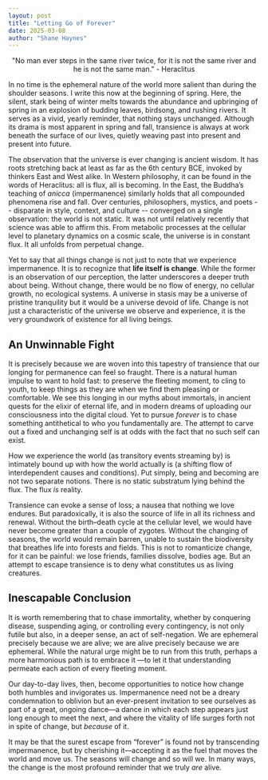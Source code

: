 ```yaml
---
layout: post
title: "Letting Go of Forever"
date: 2025-03-08
author: "Shane Haynes"
---
```


<center> "No man ever steps in the same river twice, for it is not the same river and he is not the same man." - Heraclitus </center>

In no time is the ephemeral nature of the world more salient than during the shoulder seasons. I write this now at the beginning of spring. Here, the silent, stark being of winter melts towards the abundance and upbringing of spring in an explosion of budding leaves, birdsong, and rushing rivers. It serves as a vivid, yearly reminder, that nothing stays unchanged. Although its drama is most apparent in spring and fall, transience is always at work beneath the surface of our lives, quietly weaving past into present and present into future.

The observation that the universe is ever changing is ancient wisdom. It has roots stretching back at least as far as the 6th century BCE, invoked by thinkers East and West alike. In Western philosophy, it can be found in the words of Heraclitus: all is flux, all is becoming. In the East, the Buddha’s teaching of _anicca_ (impermanence) similarly holds that all compounded phenomena rise and fall. Over centuries, philosophers, mystics, and poets -- disparate in style, context, and culture -- converged on a single observation: the world is not static. It was not until relatively recently that science was able to affirm this. From metabolic processes at the cellular level to planetary dynamics on a cosmic scale, the universe is in constant flux. It all unfolds from perpetual change.

Yet to say that all things change is not just to note that we experience impermanence. It is to recognize that **life itself is change**. While the former is an observation of our perception, the latter underscores a deeper truth about being. Without change, there would be no flow of energy, no cellular growth, no ecological systems. A universe in stasis may be a universe of pristine tranquility but it would be a universe devoid of life. Change is not just a characteristic of the universe we observe and experience, it is the very groundwork of existence for all living beings. 

## An Unwinnable Fight 

It is precisely because we are woven into this tapestry of transience that our longing for permanence can feel so fraught. There is a natural human impulse to want to hold fast: to preserve the fleeting moment, to cling to youth, to keep things as they are when we find them pleasing or comfortable. We see this longing in our myths about immortals, in ancient quests for the elixir of eternal life, and in modern dreams of uploading our consciousness into the digital cloud. Yet to pursue *forever* is to chase something antithetical to who you fundamentally are. The attempt to carve out a fixed and unchanging self is at odds with the fact that no such self can exist.

How we experience the world (as transitory events streaming by) is intimately bound up with how the world actually is (a shifting flow of interdependent causes and conditions). Put simply, being and becoming are not two separate notions. There is no static substratum lying behind the flux. The flux _is_ reality.

Transience can evoke a sense of loss; a nausea that nothing we love endures. But paradoxically, it is also the source of life in all its richness and renewal. Without the birth–death cycle at the cellular level, we would have never become greater than a couple of zygotes. Without the changing of seasons, the world would remain barren, unable to sustain the biodiversity that breathes life into forests and fields. This is not to romanticize change, for it can be painful: we lose friends, families dissolve, bodies age. But an attempt to escape transience is to deny what constitutes us as living creatures. 

## Inescapable Conclusion

It is worth remembering that to chase immortality, whether by conquering disease, suspending aging, or controlling every contingency, is not only futile but also, in a deeper sense, an act of self-negation. We are ephemeral precisely because we are alive; we are alive precisely because we are ephemeral. While the natural urge might be to run from this truth, perhaps a more harmonious path is to embrace it —to let it that understanding permeate each action of every fleeting moment.

Our day-to-day lives, then, become opportunities to notice how change both humbles and invigorates us. Impermanence need not be a dreary condemnation to oblivion but an ever-present invitation to see ourselves as part of a great, ongoing dance—a dance in which each step appears just long enough to meet the next, and where the vitality of life surges forth not in spite of change, but _because_ of it.

It may be that the surest escape from “forever” is found not by transcending impermanence, but by cherishing it—accepting it as the fuel that moves the world and move us. The seasons will change and so will we. In many ways, the change is the most profound reminder that we truly _are_ alive.

